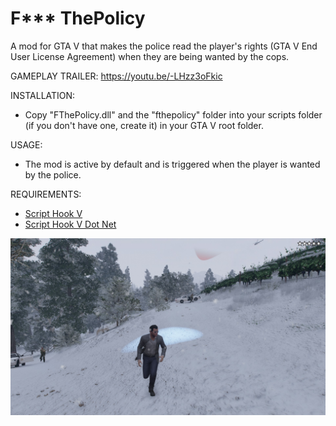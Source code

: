 # F*** ThePolicy
A mod for GTA V that makes the police read the player's rights (GTA V End User License Agreement) when they are being wanted by the cops.

GAMEPLAY TRAILER: 
https://youtu.be/-LHzz3oFkic

INSTALLATION:
- Copy "FThePolicy.dll" and the "fthepolicy" folder into your scripts folder (if you don't have one, create it) in your GTA V root folder.

USAGE:
- The mod is active by default and is triggered when the player is wanted by the police. 

REQUIREMENTS:
- [Script Hook V](http://www.dev-c.com/gtav/scripthookv/)
- [Script Hook V Dot Net](https://github.com/crosire/scripthookvdotnet/releases)

![FThePolicy](screenshots/fthepolicy1.jpg)